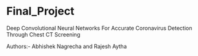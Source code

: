# Final_Project

Deep Convolutional Neural Networks For
Accurate Coronavirus Detection
Through Chest CT Screening

Authors:-
Abhishek Nagrecha and Rajesh Aytha

